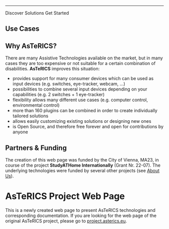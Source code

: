 <div>
  <b-jumbotron class="myjumbotron" header="AsTeRICS" lead="Create Customized Low-Cost Assistive Technologies for People with Disabilities." fluid>
    <hr class="my-4" />
    <b-button variant="primary" href="./solutions/">Discover Solutions</b-button>
    <b-button variant="success" href="get-started/">Get Started</b-button>
  </b-jumbotron>
</div>

## Use Cases

<TileGroup>
<Tile target="#" title="Accessible Computer Control" image-url="/img/Harry-shutterstock_213119035.jpg"></Tile>
<Tile target="#" title="Accessible Environmental Control" image-url="/img/stock-photo-hand-holding-white-mobile-smart-phone-with-smart-home-application-on-the-screen-over-blurred-house-304964420.jpg"></Tile>
<Tile target="#" title="Alternative and Augmentative Communication" image-url="/img/AsTeRICS-Ergo_Grid_en-1-768x592.jpg"></Tile>
<Tile target="#" title="Accessible Gaming &amp; Toys" image-url="https://www.youtube.com/embed/JwL_zS3fpnU" is-video></Tile>
<Tile target="#" title="Accessible Music" image-url="https://www.youtube.com/embed/3_8TifCj0aU" is-video></Tile>
</TileGroup>

## Why AsTeRICS?

There are many Assistive Technologies available on the market, but in many cases they are too expensive or not suitable for a certain combination of disabilities. **AsTeRICS** improves this situation:

 * provides support for many consumer devices which can be used as input devices (e.g. switches, eye-tracker, webcam, ...)
 * possibilities to combine several input devices depending on your capabilities (e.g. 2 switches + 1 eye-tracker)
 * flexibility allows many different use cases (e.g. computer control, environmental control)
 * more than 160 plugins can be combined in order to create individually tailored solutions
 * allows easily customizing existing solutions or designing new ones
 * is Open Source, and therefore free forever and open for contributions by anyone

## Partners & Funding

The creation of this web page was funded by the City of Vienna, MA23, in course of the project **StudyATHome Internationally** (Grant Nr. 22-07). The underlying technologies were funded by several other projects (see [About Us](/get-involved/About-us)).

<div>
<b-container fluid class="p-4">
  <b-row>
    <b-col>
      <b-img thumbnail fluid :src="$withBase('/img/studyAThome_noir.svg')" alt="StudyATHome project logo"></b-img>
    </b-col>
    <b-col>
      <b-img thumbnail fluid :src="$withBase('/img/ma23_logo.jpg')" alt="MA23, City of Vienna, project logo"></b-img>
    </b-col>
    <b-col>
      <b-img thumbnail fluid :src="$withBase('/img/torades_logo_mini-300x120.png')" alt="ToRaDes project logo"></b-img>    
    </b-col>
    <b-col>
      <b-img thumbnail fluid :src="$withBase('/img/uas-technikum-wien-logo-300x160.png')" alt="UAS Technikum Wien logo"></b-img>    
    </b-col>
    <b-col>
      <b-img thumbnail fluid :src="$withBase('/img/ki-i_logo.png')" alt="KI-I logo"></b-img>
    </b-col>
  </b-row>
</b-container>
</div>

# AsTeRICS Project Web Page

This is a newly created web page to present AsTeRICS technologies and corresponding documentation. If you are looking for the web page of the original AsTeRICS project, please go to [project.asterics.eu](http://project.asterics.eu).
